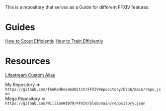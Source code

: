 This is a repository that serves as a Guide for different FFXIV features.

# Guides

[How to Scout Efficiently](https://github.com/TheRedheadedWitch/FinalFantasyGuides/blob/main/Scouting.md)
[How to Train Efficiently](https://github.com/TheRedheadedWitch/FinalFantasyGuides/blob/main/TrainConducting)

# Resources

[Lifestream Custom Alias](https://github.com/TheRedheadedWitch/FinalFantasyGuides/blob/main/LifestreamCustomAlias.md)

My Repository => `https://github.com/TheRedheadedWitch/FFXIVRepository/blob/main/repo.json`<br>
Mega Repository => `https://github.com/WilliamW1979/FFXIV/blob/main/repository.json`<br>
